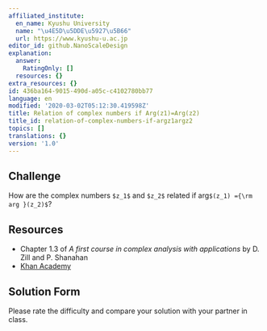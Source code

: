 ```yaml
---
affiliated_institute:
  en_name: Kyushu University
  name: "\u4E5D\u5DDE\u5927\u5B66"
  url: https://www.kyushu-u.ac.jp
editor_id: github.NanoScaleDesign
explanation:
  answer:
    RatingOnly: []
  resources: {}
extra_resources: {}
id: 436ba164-9015-490d-a05c-c4102780bb77
language: en
modified: '2020-03-02T05:12:30.419598Z'
title: Relation of complex numbers if Arg(z1)=Arg(z2)
title_id: relation-of-complex-numbers-if-argz1argz2
topics: []
translations: {}
version: '1.0'
---
```


## Challenge
How are the complex numbers `$z_1$` and `$z_2$` related if arg`$(z_1) ={\rm arg }(z_2)$`?


## Resources
- Chapter 1.3 of *A first course in complex analysis with applications* by D. Zill and P. Shanahan
- [Khan Academy](https://www.khanacademy.org/math/precalculus/imaginary-and-complex-numbers#polar-form-of-complex-numbers)


## Solution Form
Please rate the difficulty and compare your solution with your partner in class.



